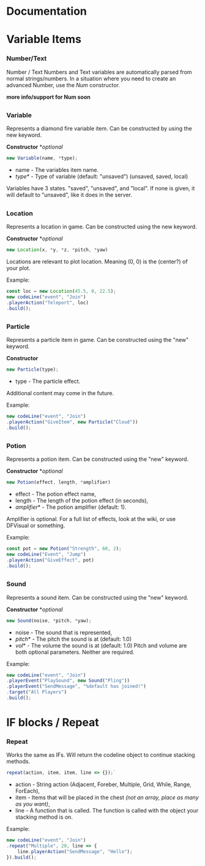 # **Documentation**

# **Variable Items**
### **Number/Text**
Number / Text Numbers and Text variables are automatically parsed from normal strings/numbers.
In a situation where you need to create an advanced Number, use the _Num_ constructor. 

**more info/support for Num soon**
##
### **Variable**

Represents a diamond fire variable item. Can be constructed by using the new keyword.

 **Constructor** **optional*
 ```js
 new Variable(name, *type);
 ```

 - name - The variables item name.
 - *type** - Type of variable (default: "unsaved") (unsaved, saved, local)
 
Variables have 3 states. "saved", "unsaved", and "local". If none is given, it will default to "unsaved", like it does in the server.
##

### **Location**
 Represents a location in game. Can be constructed using the new keyword. 
 
 **Constructor** **optional*
  ```js
new Location(x, *y, *z, *pitch, *yaw)
  ```
  
  Locations are relevant to plot location. Meaning (0, 0) is the (center?) of your plot. 
  
  Example:

```js
const loc = new Location(45.5, 0, 22.5);
new codeLine("event", "Join")
.playerAction("Teleport", loc)
.build();
```
##
### **Particle**
 Represents a particle item in game. Can be constructed using the "new" keyword. 
 
 **Constructor**
```js
new Particle(type);
```

 - type - The particle effect.

 Additional content may come in the future. 

Example:

```js
new codeLine("event", "Join")
.playerAction("GiveItem", new Particle("Cloud"))
.build();
```
##
### **Potion**

Represents a potion item. Can be constructed using the "new" keyword.

**Constructor** **optional*
```js
new Potion(effect, length, *amplifier)
```
 - effect - The potion effect name,
 - length - The length of the potion effect (in seconds),
 - *amplifier** - The potion amplifier (default: 1).

Amplifier is optional. For a full list of effects, look at the wiki, or use DFVisual or something.

Example:
```js
const pot = new Potion("Strength", 60, 2);
new codeLine("Event", "Jump")
.playerAction("GiveEffect", pot)
.build();
```
##
### **Sound**
Represents a sound item. Can be constructed using the "new" keyword.

 **Constructor** **optional*
 ```js
new Sound(noise, *pitch, *yaw);
  ```
 - noise - The sound that is represented,
 - *pitch** - The pitch the sound is at (default: 1.0)
 - *vol** - The volume the sound is at (default: 1.0)
 Pitch and volume are both optional parameters. Neither are required.
 
 Example:
```js
new codeLine("event", "Join")
.playerEvent("PlaySound", new Sound("Pling"))
.playerEvent("SendMessage", "%default has joined!")
.target("All Players")
.build();
```
##

# IF blocks / Repeat

### **Repeat** 

Works the same as IFs. Will return the codeline object to continue stacking methods. 

```js
repeat(action, item, item, line => {});` 
```

 - action - String action (Adjacent, Foreber, Multiple, Grid, While, Range, ForEach),
 - item - Items that will be placed in the chest *(not an array, place as many as you want)*,
 - line - A function that is called. The function is called with the object your stacking method is on.

 Example:

```js
new codeLine("event", "Join")
.repeat("Multiple", 20, line => {
    line.playerAction("SendMessage", "Hello");
}).build();
```


##



